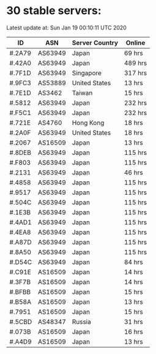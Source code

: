 # 30 stable servers:

Latest update at: Sun Jan 19 00:10:11 UTC 2020

| ID | ASN | Server Country | Online |
| -- | --- | -------------- | ------ |
| #.2A79 | AS63949 | Japan | 69 hrs |
| #.42A0 | AS63949 | Japan | 489 hrs |
| #.7F1D | AS63949 | Singapore | 317 hrs |
| #.9FC3 | AS53889 | United States | 13 hrs |
| #.7E1D | AS3462 | Taiwan | 15 hrs |
| #.5812 | AS63949 | Japan | 232 hrs |
| #.F5C1 | AS63949 | Japan | 232 hrs |
| #.721E | AS4760 | Hong Kong | 18 hrs |
| #.2A0F | AS63949 | United States | 18 hrs |
| #.2067 | AS16509 | Japan | 13 hrs |
| #.8DEB | AS63949 | Japan | 115 hrs |
| #.F803 | AS63949 | Japan | 115 hrs |
| #.2131 | AS63949 | Japan | 46 hrs |
| #.4858 | AS63949 | Japan | 115 hrs |
| #.9517 | AS63949 | Japan | 115 hrs |
| #.504C | AS63949 | Japan | 115 hrs |
| #.1E3B | AS63949 | Japan | 115 hrs |
| #.4AD1 | AS63949 | Japan | 115 hrs |
| #.4EA8 | AS63949 | Japan | 115 hrs |
| #.A87D | AS63949 | Japan | 115 hrs |
| #.8A50 | AS63949 | Japan | 115 hrs |
| #.D54C | AS63949 | Japan | 84 hrs |
| #.C91E | AS16509 | Japan | 14 hrs |
| #.3F7B | AS16509 | Japan | 14 hrs |
| #.BFBB | AS16509 | Japan | 15 hrs |
| #.B58A | AS16509 | Japan | 13 hrs |
| #.7951 | AS16509 | Japan | 15 hrs |
| #.5CBD | AS48347 | Russia | 31 hrs |
| #.073B | AS16509 | Japan | 16 hrs |
| #.A4D9 | AS16509 | Japan | 13 hrs |

